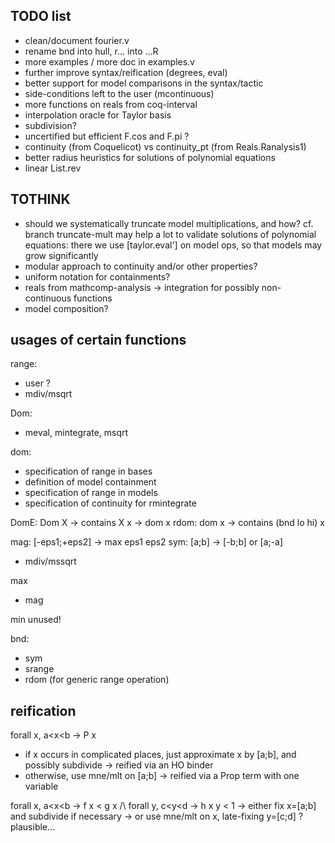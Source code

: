 ## TODO list

- clean/document fourier.v
- rename bnd into hull, r... into ...R
- more examples / more doc in examples.v
- further improve syntax/reification (degrees, eval)
- better support for model comparisons in the syntax/tactic 
- side-conditions left to the user (mcontinuous)
- more functions on reals from coq-interval
- interpolation oracle for Taylor basis
- subdivision?
- uncertified but efficient F.cos and F.pi ?
- continuity (from Coquelicot) vs continuity_pt (from Reals.Ranalysis1)
- better radius heuristics for solutions of polynomial equations
- linear List.rev

## TOTHINK

- should we systematically truncate model multiplications, and how?
  cf. branch truncate-mult
  may help a lot to validate solutions of polynomial equations:
  there we use [taylor.eval'] on model ops, so that models may grow significantly
- modular approach to continuity and/or other properties?
- uniform notation for containments?
- reals from mathcomp-analysis -> integration for possibly non-continuous functions
- model composition?
  

## usages of certain functions

range:
- user ?
- mdiv/msqrt

Dom:
- meval, mintegrate, msqrt

dom:
- specification of range in bases
- definition of model containment
- specification of range in models
- specification of continuity for rmintegrate

DomE: Dom X -> contains X x -> dom x
rdom: dom x -> contains (bnd lo hi) x


mag: [-eps1;+eps2] -> max eps1 eps2
sym: [a;b] -> [-b;b] or [a;-a]
- mdiv/mssqrt

max
- mag

min
unused!

bnd:
- sym
- srange
- rdom (for generic range operation)

## reification

forall x, a<x<b -> P x
- if x occurs in complicated places, just approximate x by [a;b], and possibly subdivide
  -> reified via an HO binder
- otherwise, use mne/mlt on [a;b]
  -> reified via a Prop term with one variable


forall x, a<x<b -> f x < g x /\ forall y, c<y<d -> h x y < 1
-> either fix x=[a;b] and subdivide if necessary
-> or use mne/mlt on x, late-fixing y=[c;d] ? plausible...
